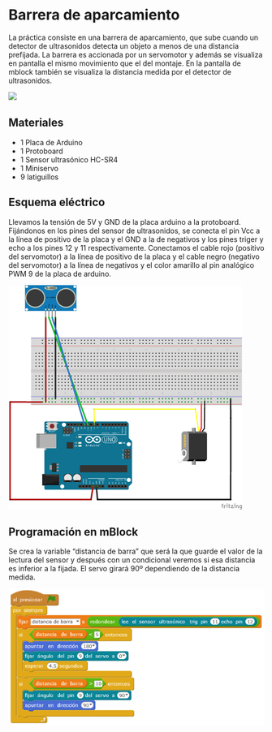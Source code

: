 # Barrera de aparcamiento

La práctica consiste en una barrera de aparcamiento, que sube cuando un detector de ultrasonidos detecta un objeto a menos de una distancia prefijada. La barrera es accionada por un servomotor y además se visualiza en pantalla el mismo movimiento que el del montaje. En la pantalla de mblock también se visualiza la distancia medida por el detector de ultrasonidos.

![](practica.gif)

## Materiales

- 1 Placa de Arduino
- 1 Protoboard
- 1 Sensor ultrasónico HC-SR4 
- 1 Miniservo
- 9 latiguillos

## Esquema eléctrico

Llevamos la tensión de 5V y GND de la placa arduino a la protoboard. Fijándonos en los pines del sensor de ultrasonidos, se conecta el pin Vcc a la línea de positivo de la placa y el GND a la de negativos y los pines triger y echo a los pines 12 y 11 respectivamente.
Conectamos el cable rojo (positivo del servomotor) a la línea de positivo de la placa y  el cable negro (negativo del servomotor) a la línea de negativos y el color amarillo al pin analógico PWM 9 de la placa de arduino.

![](fritzing.png)

## Programación en mBlock

Se crea la variable “distancia de barra” que será la que guarde el valor de la lectura del sensor y después con un condicional veremos si esa distancia es inferior a la fijada. El servo girará 90º dependiendo de la distancia medida.

![](mblock.png)
